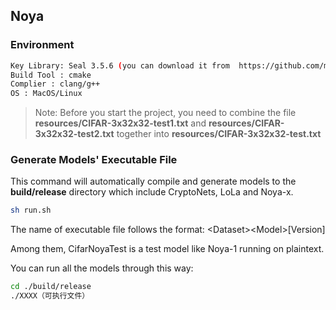 ## Noya

### Environment

```sh
Key Library: Seal 3.5.6 (you can download it from  https://github.com/microsoft/SEAL/releases/tag/v3.6.5)
Build Tool : cmake
Complier : clang/g++ 
OS : MacOS/Linux 
```



>Note: Before you start the project, you need to combine the file **resources/CIFAR-3x32x32-test1.txt** and **resources/CIFAR-3x32x32-test2.txt** together into **resources/CIFAR-3x32x32-test.txt**



### Generate Models' Executable File 

This command will automatically compile and generate models to the **build/release** directory which include CryptoNets, LoLa and Noya-x.  

```sh
sh run.sh  
```

The name of executable file follows the format: \<Dataset\>\<Model\>\[Version\]

Among them, CifarNoyaTest is a test model like Noya-1 running on plaintext. 

You can run all the models through this way:

```sh
cd ./build/release
./XXXX（可执行文件）
```

